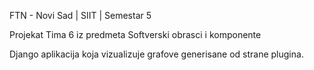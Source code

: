 FTN - Novi Sad | SIIT | Semestar 5

Projekat Tima 6 iz predmeta Softverski obrasci i komponente

Django aplikacija koja vizualizuje grafove generisane od strane plugina.